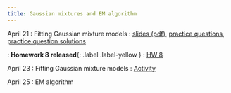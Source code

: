 ```yaml
---
title: Gaussian mixtures and EM algorithm
---
```


April 21
: Fitting Gaussian mixture models
  : [slides (pdf)](https://sta379-s25.github.io/slides/lecture_31.pdf), [practice questions](https://sta379-s25.github.io/practice_questions/pq_31.html), [practice question solutions](https://sta379-s25.github.io/practice_questions/pq_31_solutions.html)
  
: **Homework 8 released**{: .label .label-yellow }
  : [HW 8](https://sta379-s25.github.io/homework/hw8.html)
  
April 23
: Fitting Gaussian mixture models
  : [Activity](https://sta379-s25.github.io/practice_questions/pq_32.html)

April 25
: EM algorithm

